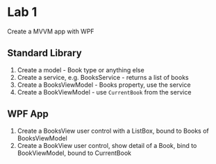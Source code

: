# Lab 1

Create a MVVM app with WPF

## Standard Library

1. Create a model - Book type or anything else
2. Create a service, e.g. BooksService - returns a list of books
3. Create a BooksViewModel - Books property, use the service
4. Create a BookViewModel - use `CurrentBook` from the service

## WPF App

1. Create a BooksView user control with a ListBox, bound to Books of BooksViewModel
2. Create a BookView user control, show detail of a Book, bind to BookViewModel, bound to CurrentBook


